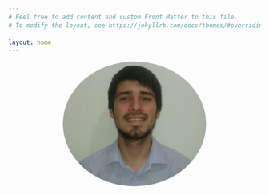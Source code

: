 ```yaml
---
# Feel free to add content and custom Front Matter to this file.
# To modify the layout, see https://jekyllrb.com/docs/themes/#overriding-theme-defaults

layout: home
---
```

<p style="text-align:center;">
<img src="/assets/images/profile.jpg" alt="My helpful screenshot" style="border-radius: 50%;height: 250px;">
</p>